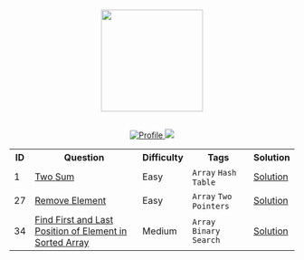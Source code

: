 <p align="center">  
	<br>
        <img height=180 src="https://external-content.duckduckgo.com/iu/?u=https%3A%2F%2Fupload.wikimedia.org%2Fwikipedia%2Fcommons%2Fthumb%2F0%2F0a%2FLeetCode_Logo_black_with_text.svg%2F1200px-LeetCode_Logo_black_with_text.svg.png&f=1&nofb=1"> 
	<br>
</p>

<p align="center">
	<br>
	<a href="https://leetcode.com/anuragsrawat/">
		<img alt="Profile" src="https://img.shields.io/badge/Leetcode-Profile-yellow?style=flat&logo=leetcode">
	</a>
	<a href="https://github.com/rawat9/Leetcode/pulse">
		<img src="https://img.shields.io/github/last-commit/rawat9/Hackerrank">
	</a>
	<br>
</p>


<table style="width:100%">
  <tr>
    <th>ID</th>
    <th>Question</th>
    <th>Difficulty</th>
    <th>Tags</th>
    <th>Solution</th>
  </tr>

  <tr>
    <td>1</td>
    <td><a href="https://leetcode.com/problems/two-sum/">Two Sum</a></td>
    <td>Easy</td>
    <td>
		<code>Array</code>
		<code>Hash Table</code>
	</td>
    <td><a href="">Solution</a></td>
  </tr>

  <tr>
    <td>27</td>
    <td>
		<a href="https://leetcode.com/problems/remove-element/">
			Remove Element
		</a>
	</td>
    <td>Easy</td>
    <td>
		<code>Array</code>
		<code>Two Pointers</code>
	</td>
    <td><a href="">Solution</a></td>
  </tr>

  <tr>
    <td>34</td>
    <td>
		<a href="https://leetcode.com/problems/find-first-and-last-position-of-element-in-sorted-array/">
			Find First and Last Position of Element in Sorted Array
		</a>
	</td>
    <td>Medium</td>
    <td>
		<code>Array</code>
		<code>Binary Search</code>
	</td>
    <td><a href="">Solution</a></td>
  </tr>

</table>